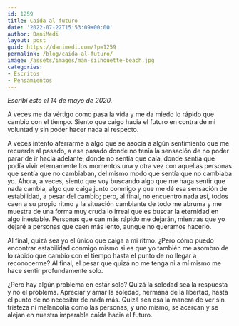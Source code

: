 ```yaml
---
id: 1259
title: Caída al futuro
date: '2022-07-22T15:53:09+00:00'
author: DaniMedi
layout: post
guid: https://danimedi.com/?p=1259
permalink: /blog/caida-al-futuro/
image: /assets/images/man-silhouette-beach.jpg
categories:
- Escritos
- Pensamientos
---
```


*Escribí esto el 14 de mayo de 2020.*

A veces me da vértigo como pasa la vida y me da miedo lo rápido que cambio con el tiempo. Siento que caigo hacia el futuro en contra de mi voluntad y sin poder hacer nada al respecto.

A veces intento aferrarme a algo que se asocia a algún sentimiento que me recuerde al pasado, a ese pasado donde no tenía la sensación de no poder parar de ir hacia adelante, donde no sentía que caía, donde sentía que podía vivir eternamente los momentos una y otra vez con aquellas personas que sentía que no cambiaban, del mismo modo que sentía que no cambiaba yo. Ahora, a veces, siento que voy buscando algo que me haga sentir que nada cambia, algo que caiga junto conmigo y que me dé esa sensación de estabilidad, a pesar del cambio; pero, al final, no encuentro nada así, todos caen a su propio ritmo y la situación cambiante de todo me abruma y me muestra de una forma muy cruda lo irreal que es buscar la eternidad en algo inestable. Personas que can más rápido me dejarán, mientras que yo dejaré a personas que caen más lento, aunque no queramos hacerlo.

Al final, quizá sea yo el único que caiga a mi ritmo. ¿Pero cómo puedo encontrar estabilidad conmigo mismo si es que yo también me asombro de lo rápido que cambio con el tiempo hasta el punto de no llegar a reconocerme? Al final, el pesar que quizá no me tenga ni a mí mismo me hace sentir profundamente solo.

¿Pero hay algún problema en estar solo? Quizá la soledad sea la respuesta y no el problema. Apreciar y amar la soledad, hermana de la libertad, hasta el punto de no necesitar de nada más. Quizá sea esa la manera de ver sin tristeza ni melancolía como las personas, y uno mismo, se acercan y se alejan en nuestra imparable caída hacia el futuro.
